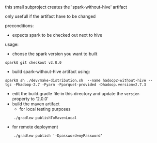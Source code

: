 this small subproject creates the 'spark-without-hive' artifact

only usefull if the artifact have to be changed

preconditions:
 - expects spark to be checked out next to hive

usage:
 - choose the spark version you want to built
```
spark$ git checkout v2.0.0
```
 - build spark-without-hive artifact using:
```
spark$ sh ./dev/make-distribution.sh  --name hadoop2-without-hive --tgz -Phadoop-2.7 -Pyarn -Pparquet-provided -Dhadoop.version=2.7.3
```
 - edit the build.gradle file in this directory and update the `version` property to '2.0.0'
 - build the maven artifact
   - for local testing purposes
```
	./gradlew publishToMavenLocal
```
   - for remote deployment
```
	./gradlew publish '-Dpassword=myPassword'
```
